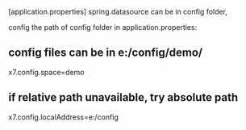 [application.properties]
spring.datasource can be in config folder,


config the path of config folder in application.properties:
## config files can be in e:/config/demo/
x7.config.space=demo
## if relative path unavailable, try absolute path
x7.config.localAddress=e:/config